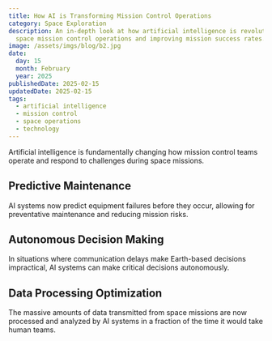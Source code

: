 ```yaml
---
title: How AI is Transforming Mission Control Operations
category: Space Exploration
description: An in-depth look at how artificial intelligence is revolutionizing
  space mission control operations and improving mission success rates.
image: /assets/imgs/blog/b2.jpg
date:
  day: 15
  month: February
  year: 2025
publishedDate: 2025-02-15
updatedDate: 2025-02-15
tags:
  - artificial intelligence
  - mission control
  - space operations
  - technology
---
```


Artificial intelligence is fundamentally changing how mission control teams operate and respond to challenges during space missions.

## Predictive Maintenance

AI systems now predict equipment failures before they occur, allowing for preventative maintenance and reducing mission risks.

## Autonomous Decision Making

In situations where communication delays make Earth-based decisions impractical, AI systems can make critical decisions autonomously.

## Data Processing Optimization

The massive amounts of data transmitted from space missions are now processed and analyzed by AI systems in a fraction of the time it would take human teams.
